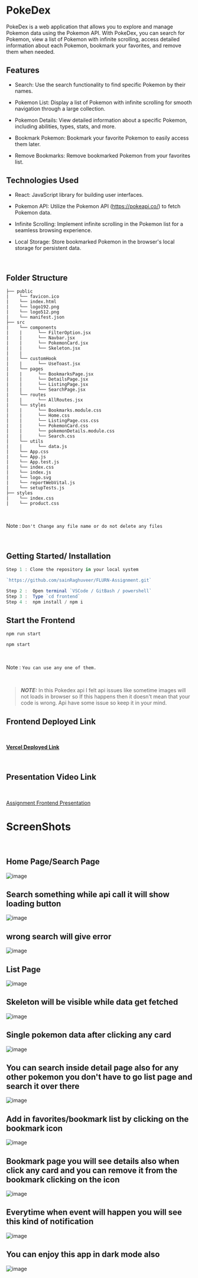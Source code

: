 # PokeDex

PokeDex is a web application that allows you to explore and manage Pokemon data using the Pokemon API. With PokeDex, you can search for Pokemon, view a list of Pokemon with infinite scrolling, access detailed information about each Pokemon, bookmark your favorites, and remove them when needed.

## Features

- Search: Use the search functionality to find specific Pokemon by their names.

- Pokemon List: Display a list of Pokemon with infinite scrolling for smooth navigation through a large collection.

- Pokemon Details: View detailed information about a specific Pokemon, including abilities, types, stats, and more.

- Bookmark Pokemon: Bookmark your favorite Pokemon to easily access them later.

- Remove Bookmarks: Remove bookmarked Pokemon from your favorites list.

## Technologies Used

- React: JavaScript library for building user interfaces.

- Pokemon API: Utilize the Pokemon API (https://pokeapi.co/) to fetch Pokemon data.

- Infinite Scrolling: Implement infinite scrolling in the Pokemon list for a seamless browsing experience.

- Local Storage: Store bookmarked Pokemon in the browser's local storage for persistent data.

<br>

##  Folder Structure

```
├── public
|    └── favicon.ico
|    └── index.html
|    └── logo192.png
|    └── logo512.png
|    └── manifest.json
├── src
|    └── components
|    |      └── FilterOption.jsx  
|    |      └── Navbar.jsx  
|    |      └── PokemonCard.jsx  
|    |      └── Skeleton.jsx  
|    |      
|    └── customHook
|    |      └── UseToast.jsx       
|    └── pages
|    |      └── BookmarksPage.jsx  
|    |      └── DetailsPage.jsx  
|    |      └── ListingPage.jsx  
|    |      └── SearchPage.jsx  
|    └── routes
|    |      └── AllRoutes.jsx  
|    └── styles
|    |      └── Bookmarks.module.css  
|    |      └── Home.css  
|    |      └── ListingPage.css.css  
|    |      └── PokemonCard.css  
|    |      └── pokemonDetails.module.css 
|    |      └── Search.css
|    └── utils
|    |      └── data.js 
|    └── App.css
|    └── App.js
|    └── App.test.js
|    └── index.css
|    └── index.js
|    └── logo.svg
|    └── reportWebVital.js
|    └── setupTests.js
├── styles
|    └── index.css
|    └── product.css
```

<br>

Note : `Don't Change any file name or do not delete any files`

<br>

## Getting Started/ Installation

```js
Step 1 : Clone the repository in your local system

`https://github.com/sainRaghuveer/FLURN-Assignment.git`

Step 2 :  Open terminal `VSCode / GitBash / powershell`
Step 3 :  Type `cd frontend`
Step 4 :  npm install / npm i

```

## Start the Frontend 

```js
npm run start

npm start
```

<br>

Note : `You can use any one of them.`

<br>


> **_NOTE:_**  In this Pokedex api I felt api issues like sometime images will not loads in browser so If this happens then it doesn't mean that your code is wrong. Api have some issue so keep it in your mind.


## Frontend Deployed Link

<br>

<a href="https://flurn-assignment-raghuveersain.vercel.app/"><strong>Vercel Deployed Link</strong></a>

<br>

## Presentation Video Link

<br>

<a href="https://drive.google.com/file/d/13RY45gYi6T_LRe2mzSQJYp_d8Szta2gG/view?usp=sharing">Assignment Frontend Presentation</a>
    
# ScreenShots

<br>
    
## Home Page/Search Page
 
<img src="https://github.com/sainRaghuveer/FLURN-Assignment/assets/112657812/50f55419-0142-49cc-9f46-32149bc51bdf" alt="image"/>

<br>
    
##  Search something while api call it will show loading button
    
<img src="https://github.com/sainRaghuveer/FLURN-Assignment/assets/112657812/7bad8585-8277-4f30-a05f-f026e9347db3" alt="image"/>

<br>
    
## wrong search will give error
    
<img src="https://github.com/sainRaghuveer/FLURN-Assignment/assets/112657812/61302724-40d0-4afd-a1a8-6d3743db889d" alt="image"/>

<br>
    
##  List Page

<img src="https://github.com/sainRaghuveer/FLURN-Assignment/assets/112657812/335017ab-e427-4d67-bb11-97c0b67b3e01" alt="image"/>

<br>
    
##  Skeleton will be visible while data get fetched
    
<img src="https://github.com/sainRaghuveer/FLURN-Assignment/assets/112657812/25e60f22-8ccd-41a5-8c8b-df22de8d709b" alt="image"/>

<br>    

## Single pokemon data after clicking any card    
<img src="https://github.com/sainRaghuveer/FLURN-Assignment/assets/112657812/dbf2e151-6ec3-4722-be31-40afa19f490e" alt="image"/>

<br>
    
## You can search inside detail page also for any other pokemon you don't have to go list page and search it over there
    
<img src="https://github.com/sainRaghuveer/FLURN-Assignment/assets/112657812/1ee457c4-1727-4186-aac8-cf8a4420186d" alt="image"/>

<br>
    
## Add in favorites/bookmark list by clicking on the bookmark icon
    
<img src="https://github.com/sainRaghuveer/FLURN-Assignment/assets/112657812/c91b7815-c9fc-4d19-b36b-02f620953529" alt="image"/>

<br>
    
## Bookmark page you will see details also when click any card and you can remove it from the bookmark clicking on the icon 
    
<img src="https://github.com/sainRaghuveer/FLURN-Assignment/assets/112657812/874ed784-b28a-42d6-8e2e-aec5eef15d4b" alt="image"/>

<br>
    
## Everytime when event will happen you will see this kind of notification 
    
<img src="https://github.com/sainRaghuveer/FLURN-Assignment/assets/112657812/040313ce-8ddf-4c11-89d3-ee13e6965bdc" alt="image"/>

<br>
    
## You can enjoy this app in dark mode also
    
<img src="https://github.com/sainRaghuveer/FLURN-Assignment/assets/112657812/8051f239-4030-4ab1-b5bd-d8c021e65891" alt="image"/>



